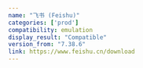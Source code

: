 ```yaml
---
name: "飞书 (Feishu)"
categories: ['prod']
compatibility: emulation
display_result: "Compatible"
version_from: "7.38.6"
link: https://www.feishu.cn/download
---
```

